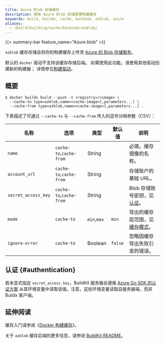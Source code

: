 ```yaml
---
title: Azure Blob 存储缓存
description: 使用 Azure Blob 存储管理构建缓存
keywords: build, buildx, cache, backend, azblob, azure
aliases:
  - /build/building/cache/backends/azblob/
---
```


{{< summary-bar feature_name="Azure blob" >}}

`azblob` 缓存存储会将你的构建缓存上传至
[Azure 的 Blob 存储服务](https://azure.microsoft.com/en-us/services/storage/blobs/)。

默认的 `docker` 驱动不支持该缓存存储后端。
如需使用此功能，请使用其他驱动创建新的构建器；
详情参见[构建驱动](/manuals/build/builders/drivers/_index.md)。

## 概要

```console
$ docker buildx build --push -t <registry>/<image> \
  --cache-to type=azblob,name=<cache-image>[,parameters...] \
  --cache-from type=azblob,name=<cache-image>[,parameters...] .
```

下表描述了可通过 `--cache-to` 与 `--cache-from` 传入的逗号分隔参数（CSV）：

| 名称                | 选项                     | 类型        | 默认值  | 说明                                               |
| ------------------- | ------------------------ | ----------- | ------- | -------------------------------------------------- |
| `name`              | `cache-to`,`cache-from`  | String      |         | 必填。缓存镜像的名称。                             |
| `account_url`       | `cache-to`,`cache-from`  | String      |         | 存储账户的基础 URL。                               |
| `secret_access_key` | `cache-to`,`cache-from`  | String      |         | Blob 存储账号密钥，见[认证][1]。                   |
| `mode`              | `cache-to`               | `min`,`max` | `min`   | 导出的缓存层范围，见[缓存模式][2]。               |
| `ignore-error`      | `cache-to`               | Boolean     | `false` | 忽略因缓存导出失败引发的错误。                     |

[1]: #authentication
[2]: _index.md#cache-mode

## 认证 {#authentication}

若未显式指定 `secret_access_key`，BuildKit 服务器会遵循
[Azure Go SDK 的认证方案](https://docs.microsoft.com/en-us/azure/developer/go/azure-sdk-authentication)
从其环境变量中读取该值。注意，这些环境变量读取自服务器端，而非 Buildx 客户端。

## 延伸阅读

缓存入门请参阅《[Docker 构建缓存](../_index.md)》。

关于 `azblob` 缓存后端的更多信息，请参阅
[BuildKit README](https://github.com/moby/buildkit#azure-blob-storage-cache-experimental)。
